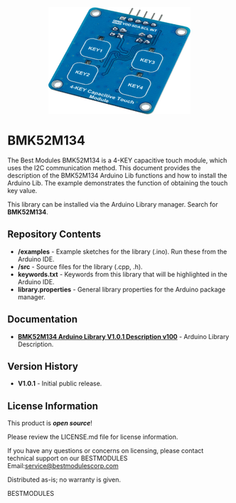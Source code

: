 <div align=center>
<img src="https://github.com/BestModules-Libraries/img/blob/main/BMK52M134_V1.0.png" width="320" height="240"> 
</div> 


BMK52M134
===========================================================

The Best Modules BMK52M134 is a 4-KEY capacitive touch module, which uses the I2C communication method. This document provides the description of the BMK52M134 Arduino Lib functions and how to install the Arduino Lib. The example demonstrates the function of obtaining the touch key value.


This library can be installed via the Arduino Library manager. Search for **BMK52M134**. 

Repository Contents
-------------------

* **/examples** - Example sketches for the library (.ino). Run these from the Arduino IDE. 
* **/src** - Source files for the library (.cpp, .h).
* **keywords.txt** - Keywords from this library that will be highlighted in the Arduino IDE. 
* **library.properties** - General library properties for the Arduino package manager. 

Documentation 
-------------------

* **[BMK52M134 Arduino Library V1.0.1 Description v100]( https://www.bestmodulescorp.com/bmk52m134.html#tab-product2 )** - Arduino Library Description.

Version History  
-------------------

* **V1.0.1** - Initial public release.

License Information
-------------------

This product is _**open source**_! 

Please review the LICENSE.md file for license information. 

If you have any questions or concerns on licensing, please contact technical support on our BESTMODULES Email:service@bestmodulescorp.com

Distributed as-is; no warranty is given.

BESTMODULES
